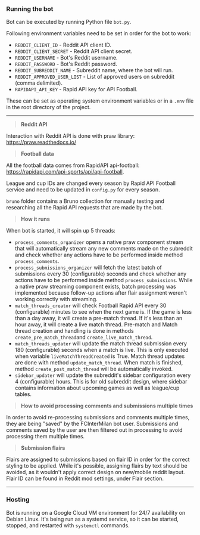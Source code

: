 ### Running the bot

Bot can be executed by running Python file `bot.py`.

Following environment variables need to be set in order for the bot to work:

* `REDDIT_CLIENT_ID` - Reddit API client ID.
* `REDDIT_CLIENT_SECRET` - Reddit API client secret.
* `REDDIT_USERNAME` - Bot's Reddit username.
* `REDDIT_PASSWORD` - Bot's Reddit password.
* `REDDIT_SUBREDDIT_NAME` - Subreddit name, where the bot will run.
* `REDDIT_APPROVED_USER_LIST` - List of approved users on subreddit (comma delimited).
* `RAPIDAPI_API_KEY` - Rapid API key for API Football.

These can be set as operating system environment variables or in a `.env` file in the root directory of the project.

---

> **Reddit API**

Interaction with Reddit API is done with praw library: https://praw.readthedocs.io/

> **Football data**

All the football data comes from RapidAPI api-football: https://rapidapi.com/api-sports/api/api-football.

League and cup IDs are changed every season by Rapid API Football service and need to be updated in `config.py` for every season.

`bruno` folder contains a Bruno collection for manually testing and researching all the Rapid API requests that are made by the bot. 

> **How it runs**

When bot is started, it will spin up 5 threads:

* `process_comments_organizer` opens a native praw component stream that will automatically stream any new comments made on the subreddit and check whether any actions have to be performed inside method `process_comments`.
* `process_submissions_organizer` will fetch the latest batch of submissions every 30 (configurable) seconds and check whether any actions have to be performed inside method `process_submissions`. While a native praw streaming component exists, batch processing was implemented because follow-up
  actions after flair assignment weren't working correctly with streaming.
* `match_threads_creator` will check Football Rapid API every 30 (configurable) minutes to see when the next game is. If the game is less than a day away, it will create a pre-match thread. If it's less than an hour away, it will create a live match thread. Pre-match and Match thread creation and
  handling is done in methods `create_pre_match_thread`and `create_live_match_thread`.
* `match_threads_updater` will update the match thread submission every 180 (configurable) seconds when a match is live. This is only executed when variable `liveMatchThreadCreated` is True. Match thread updates are done with method `update_match_thread`. When match is finished,
  method `create_post_match_thread` will be automatically invoked.
* `sidebar_updater` will update the subreddit's sidebar configuration every 4 (configurable) hours. This is for old subreddit design, where sidebar contains information about upcoming games as well as league/cup tables.

> **How to avoid processing comments and submissions multiple times**

In order to avoid re-processing submissions and comments multiple times, they are being "saved" by the FCInterMilan bot user. Submissions and comments saved by the user are then filtered out in processing to avoid processing them multiple times.

> **Submission flairs**

Flairs are assigned to submissions based on flair ID in order for the correct styling to be applied. While it's possible, assigning flairs by text should be avoided, as it wouldn't apply correct design on new/mobile reddit layout. Flair ID can be found in Reddit mod settings, under Flair section.

---

### Hosting

Bot is running on a Google Cloud VM environment for 24/7 availability on Debian Linux. It's being run as a systemd service, so it can be started, stopped, and restarted with `systemctl` commands.
